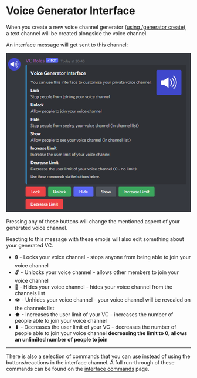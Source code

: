 # Voice Generator Interface

When you create a new voice channel generator ([using /generator create](commands/commands/voice-channel-generators.md#generator-create)), a text channel will be created alongside the voice channel.

An interface message will get sent to this channel:

![](<.gitbook/assets/image (7) (1).png>)

Pressing any of these buttons will change the mentioned aspect of your generated voice channel.



Reacting to this message with these emojis will also edit something about your generated VC.

* 🔒 - Locks your voice channel - stops anyone from being able to join your voice channel
* 🔓 - Unlocks your voice channel - allows other members to join your voice channel
* 🚫 - Hides your voice channel - hides your voice channel from the channels list
* 👁 - Unhides your voice channel - your voice channel will be revealed on the channels list
* ⬆ - Increases the user limit of your VC - increases the number of people able to join your voice channel
* ⬇ - Decreases the user limit of your VC - decreases the number of people able to join your voice channel **decreasing the limit to 0, allows an unlimited number of people to join**

****

There is also a selection of commands that you can use instead of using the buttons/reactions in the interface channel. A full run-through of these commands can be found on the [interface commands](commands/commands/interface-commands.md) page.
